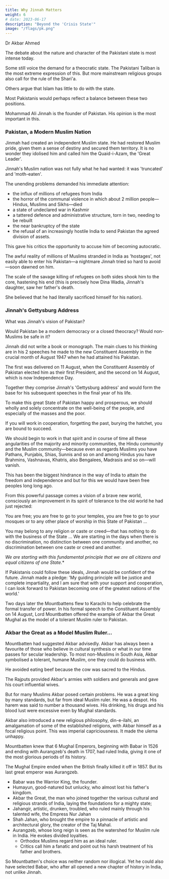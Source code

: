 ```yaml
---
title: Why Jinnah Matters
weight: 6
# date: 2023-06-17
description: "Beyond the 'Crisis State'"
image: "/flags/pk.png"
---
```



Dr Akbar Ahmed

The debate about the nature and character of the Pakistani state is most intense today.

Some still voice the demand for a theocratic state. The Pakistani Taliban is the most extreme expression of this. But more mainstream religious groups also call for the rule of the Shari'a. 

Others argue that Islam has little to do with the state. 

Most Pakistanis would perhaps reflect a balance between these two positions.

Mohammad Ali Jinnah is the founder of Pakistan. His opinion is the most important in this.

### Pakistan, a Modern Muslim Nation

<!-- 'There is no solution in sight; once there was mirth in the heart, now nothing makes me smile.' Ghalib's despondent verses, written in the mid-nineteenth century, reflected the nadir of Muslim politics; the depths of the collapse. Within a century of those lines being written, Jinnah had
achieved the impossible: he  -->

Jinmah had created an independent Muslim state. He had restored Muslim pride, given them a sense of destiny and secured them territory. It is no wonder they idolised him and called him the Quaid-i-Azam, the 'Great Leader'.

Jinnah's Muslim nation was not fully what he had wanted: it was 'truncated' and 'moth-eaten'. 

<!-- Jinnah's willpower kept him going but in the last year of his life, after Pakistan had been created, he was seriously ill. He therefore focused his energies on the survival of the state, exhausting himself in the effort to keep Pakistan alive.  -->

The unending problems demanded his immediate attention:
- the influx of millions of refugees from India
- the horror of the communal violence in which about 2 million people—Hindus, Muslims and Sikhs—died
- a state of undeclared war in Kashmir
- a tattered defence and administrative structure, torn in two, needing to be rebuilt
- the near bankruptcy of the state
- the refusal of an increasingly hostile India to send Pakistan the agreed division of assets.

This gave his critics the opportunity to accuse him of becoming autocratic.


The awful reality of millions of Muslims stranded in India as 'hostages', not easily able to enter his Pakistan—a nightmare Jinnah tried so hard to avoid—soon dawned on him.

The scale of the savage killing of refugees on both sides shook him to the core, hastening his end (this is precisely how Dina Wadia, Jinnah's daughter, saw her father's death.

She believed that he had literally sacrificed himself for his nation).

<!-- Increasingly, Jinnah was opening his heart in an unprecedented manner to his people in official broadcasts, abandoning the formal posture of the skilful but aloof lawyer. Now he shared their hopes, their sorrow, their sense of personal tragedy and their feeling of frustration at the injustices of the world.  -->

<!-- One senses his anger and outrage, as he witnessed not only the machinations that would lose Pakistan the state of Kashmir but also the attempts to kill Pakistan at its birth.

In the first winter of Pakistan's existence, a group of officers, in welcoming him, assured him that they were prepared to follow him 'through sunshine and fire'. 

Jinnah replied, 'Are you prepared to undergo the fire? We are going through fire, the sunshine has yet to come.' 

He was aware of the dangers. The whole structure could rapidly unravel in spite of all the faith and commitment of the supporters of Pakistan. His question
of whether Pakistanis were prepared to undergo the fire is as relevant
today as when Jinnah raised it. Pakistanis are still going through fire. That
is why they need to understand the vision of their founding father. -->


### Jinnah's Gettysburg Address

What was Jinnah's vision of Pakistan? 

Would Pakistan be a modern democracy or a closed theocracy? Would non-Muslims be safe in it?

Jinnah did not write a book or monograph. The main clues to his thinking are in his 2 speeches he made to the new Constituent Assembly  in the crucial month of August 1947 when he had attained his Pakistan.


The first was delivered on 11 August, when the Constituent Assembly of Pakistan elected him as their first President, and the second on 14 August, which is now Independence
Day. 

Together they comprise Jinnah's 'Gettysburg address' and would form the base for his subsequent speeches in the final year of his life.

<!-- Perhaps his most significant and most moving speech was the one given on 11 August. It was an outpouring of ideas on the state and the nature of society, almost a stream of consciousness and it was delivered without notes: -->

To make this great State of Pakistan happy and prosperous, we should wholly and solely concentrate on the well-being of the people, and especially of the masses and the poor. 

If you will work in cooperation, forgetting the past, burying the hatchet, you are bound to succeed. 

<!-- If you change your past and work together in a spirit that every one of you, no matter to what community he belongs, no matter what relations he had with you in the past, no matter what is his colour, caste or creed, is first, second and last a citizen of this State with equal rights, privileges and obligations, there will be no end to the progress you will make. -->

<!-- I cannot emphasise it too much.  -->

We should begin to work in that spirit and in course of time all these angularities of the majority and minority communities, the Hindu community and the Muslim community—because even as regards Muslims you have Pathans, Punjabis, Shias, Sunnis and so on and among Hindus you have Brahmins, Vashnavas, Khatris, also Bengalees, Madrasis and so on—will vanish. 

This has been the biggest hindrance in the way of India to attain the freedom and independence and but for this we would have been free peoples long long ago.

From this powerful passage comes a vision of a brave new world, consciously an improvement in its spirit of tolerance to the old world he had just rejected:

You are free; you are free to go to your temples, you are free to go to your mosques or to any other place of worship in this State of Pakistan ... 

You may belong to any religion or caste or creed—that has nothing to do with the business of the State ... We are starting in the days when there is no discrimination, no distinction between one community and another, no discrimination between one caste or creed and another.

*We are starting with this fundamental principle that we are all citizens and equal citizens of one State.**



If Pakistanis could follow these ideals, Jinnah would be confident of the future. Jinnah made a pledge: 'My guiding principle will be justice and complete impartiality, and I am sure that with your support and cooperation, I can look forward to Pakistan becoming one of the greatest
nations of the world.'

Two days later the Mountbattens flew to Karachi to help celebrate the formal transfer of power. In his formal speech to the Constituent Assembly on 14 August, Lord Mountbatten offered the example of Akbar the Great Mughal as the model of a tolerant Muslim ruler to Pakistan.


### Akbar the Great as a Model Muslim Ruler...

Mountbatten had suggested Akbar advisedly. Akbar has always been a favourite of those who believe in cultural synthesis or what in our time passes for secular leadership. To most non-Muslims in South Asia, Akbar symbolised a tolerant, humane Muslim, one they could do business with. 

He avoided eating beef because the cow was sacred to the Hindus.

The Rajputs provided Akbar's armies with soldiers and generals and gave his court influential wives.

But for many Muslims Akbar posed certain problems. He was a great king by many standards, but far from ideal Muslim ruler. He was a despot. His harem was said to number a thousand wives. His drinking, his drugs and his blood lust were excessive even by Mughal standards.

Akbar also introduced a new religious philosophy, din-e-ilahi, an amalgamation of some of the established religions, with Akbar himself as a focal religious point. This was imperial capriciousness. It made the ulema unhappy.

Mountbatten knew that 6 Mughal Emperors, beginning with Babar in 1526 and ending with Aurangzeb's death in 1707, had ruled India, giving it one of the most glorious periods of its history.


The Mughal Empire ended when the British finally killed it off in 1857. But its last great emperor was Aurangzeb.

- Babar was the Warrior King, the founder.
- Humayun, good-natured but unlucky, who almost lost his father's kingdom.
- Akbar the Great, the man who joined together the various cultural and religious strands of India, laying the foundations for a mighty state; 
- Jahangir, artistic, drunken, troubled, who ruled mainly through his talented wife, the Empress Nur Jahan
- Shah Jahan, who brought the empire to a pinnacle of artistic and architectural glory, the creator of the Taj Mahal.
- Aurangzeb, whose long reign is seen as the watershed for Muslim rule in India. He evokes divided loyalties.
  - Orthodox Muslims regard him as an ideal ruler.
  - Critics call him a fanatic and point out his harsh treatment of his father and brothers.

So Mountbatten's choice was neither random nor illogical. Yet he could also have selected Babar, who after all opened a new chapter of history in India, not unlike Jinnah.

